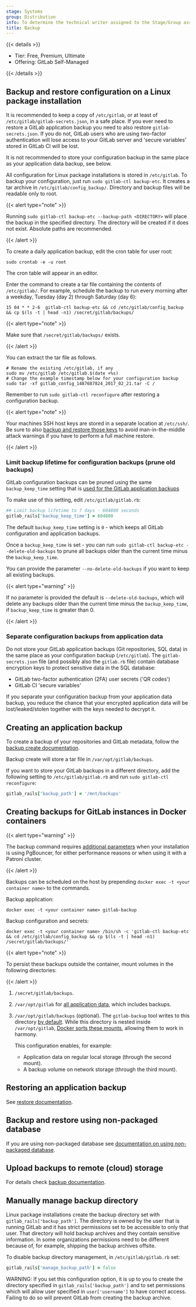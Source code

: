 ```yaml
---
stage: Systems
group: Distribution
info: To determine the technical writer assigned to the Stage/Group associated with this page, see https://handbook.gitlab.com/handbook/product/ux/technical-writing/#assignments
title: Backup
---
```


{{< details >}}

- Tier: Free, Premium, Ultimate
- Offering: GitLab Self-Managed

{{< /details >}}

## Backup and restore configuration on a Linux package installation

It is recommended to keep a copy of `/etc/gitlab`, or at least of
`/etc/gitlab/gitlab-secrets.json`, in a safe place. If you ever
need to restore a GitLab application backup you need to also restore
`gitlab-secrets.json`. If you do not, GitLab users who are using
two-factor authentication will lose access to your GitLab server
and 'secure variables' stored in GitLab CI will be lost.

It is not recommended to store your configuration backup in the
same place as your application data backup, see below.

All configuration for Linux package installations is stored in `/etc/gitlab`. To backup your
configuration, just run `sudo gitlab-ctl backup-etc`. It creates a tar
archive in `/etc/gitlab/config_backup/`. Directory and backup files will be
readable only to root.

{{< alert type="note" >}}

Running `sudo gitlab-ctl backup-etc --backup-path <DIRECTORY>` will place
the backup in the specified directory. The directory will be created if it
does not exist. Absolute paths are recommended.

{{< /alert >}}

To create a daily application backup, edit the cron table for user root:

```shell
sudo crontab -e -u root
```

The cron table will appear in an editor.

Enter the command to create a tar file containing the contents of
`/etc/gitlab/`. For example, schedule the backup to run every morning after a
weekday, Tuesday (day 2) through Saturday (day 6):

```plaintext
15 04 * * 2-6  gitlab-ctl backup-etc && cd /etc/gitlab/config_backup && cp $(ls -t | head -n1) /secret/gitlab/backups/
```

{{< alert type="note" >}}

Make sure that `/secret/gitlab/backups/` exists.

{{< /alert >}}

You can extract the tar file as follows.

```shell
# Rename the existing /etc/gitlab, if any
sudo mv /etc/gitlab /etc/gitlab.$(date +%s)
# Change the example timestamp below for your configuration backup
sudo tar -xf gitlab_config_1487687824_2017_02_21.tar -C /
```

Remember to run `sudo gitlab-ctl reconfigure` after restoring a configuration
backup.

{{< alert type="note" >}}

Your machines SSH host keys are stored in a separate location at `/etc/ssh/`. Be sure to also [backup and restore those keys](https://superuser.com/questions/532040/copy-ssh-keys-from-one-server-to-another-server/532079#532079) to avoid man-in-the-middle attack warnings if you have to perform a full machine restore.

{{< /alert >}}

### Limit backup lifetime for configuration backups (prune old backups)

GitLab configuration backups can be pruned using the same `backup_keep_time` setting that is
[used for the GitLab application backups](https://docs.gitlab.com/administration/backup_restore/backup_gitlab/#limit-backup-lifetime-for-local-files-prune-old-backups)

To make use of this setting, edit `/etc/gitlab/gitlab.rb`:

   ```ruby
   ## Limit backup lifetime to 7 days - 604800 seconds
   gitlab_rails['backup_keep_time'] = 604800
   ```

The default `backup_keep_time` setting is `0` - which keeps all GitLab configuration and application backups.

Once a `backup_keep_time` is set - you can run `sudo gitlab-ctl backup-etc --delete-old-backups` to prune all
backups older than the current time minus the `backup_keep_time`.

You can provide the parameter `--no-delete-old-backups` if you want to keep all existing backups.

{{< alert type="warning" >}}

If no parameter is provided the default is `--delete-old-backups`, which will delete any backups
older than the current time minus the `backup_keep_time`, if `backup_keep_time` is greater than 0.

{{< /alert >}}

### Separate configuration backups from application data

Do not store your GitLab application backups (Git repositories, SQL
data) in the same place as your configuration backup (`/etc/gitlab`).
The `gitlab-secrets.json` file (and possibly also the `gitlab.rb`
file) contain database encryption keys to protect sensitive data
in the SQL database:

- GitLab two-factor authentication (2FA) user secrets ('QR codes')
- GitLab CI 'secure variables'

If you separate your configuration backup from your application data backup,
you reduce the chance that your encrypted application data will be
lost/leaked/stolen together with the keys needed to decrypt it.

## Creating an application backup

To create a backup of your repositories and GitLab metadata, follow the
[backup create documentation](https://docs.gitlab.com/administration/backup_restore/backup_gitlab/).

Backup create will store a tar file in `/var/opt/gitlab/backups`.

If you want to store your GitLab backups in a different directory, add the
following setting to `/etc/gitlab/gitlab.rb` and run `sudo gitlab-ctl
reconfigure`:

```ruby
gitlab_rails['backup_path'] = '/mnt/backups'
```

## Creating backups for GitLab instances in Docker containers

{{< alert type="warning" >}}

The backup command requires [additional parameters](https://docs.gitlab.com/administration/backup_restore/backup_gitlab/#back-up-and-restore-for-installations-using-pgbouncer)
when your installation is using PgBouncer, for either performance reasons or when using it with a Patroni cluster.

{{< /alert >}}

Backups can be scheduled on the host by prepending `docker exec -t <your container name>` to the commands.

Backup application:

```shell
docker exec -t <your container name> gitlab-backup
```

Backup configuration and secrets:

```shell
docker exec -t <your container name> /bin/sh -c 'gitlab-ctl backup-etc && cd /etc/gitlab/config_backup && cp $(ls -t | head -n1) /secret/gitlab/backups/'
```

{{< alert type="note" >}}

To persist these backups outside the container, mount volumes in the following directories:

{{< /alert >}}

1. `/secret/gitlab/backups`.
1. `/var/opt/gitlab` for [all application data](https://docs.gitlab.com/install/docker/#set-up-the-volumes-location), which includes backups.
1. `/var/opt/gitlab/backups` (optional). The `gitlab-backup` tool writes to this directory [by default](#creating-an-application-backup).
   While this directory is nested inside `/var/opt/gitlab`, [Docker sorts these mounts](https://github.com/moby/moby/pull/8055), allowing them to work in harmony.

   This configuration enables, for example:

   - Application data on regular local storage (through the second mount).
   - A backup volume on network storage (through the third mount).

## Restoring an application backup

See [restore documentation](https://docs.gitlab.com/administration/backup_restore/restore_gitlab/).

## Backup and restore using non-packaged database

If you are using non-packaged database see [documentation on using non-packaged database](database.md#using-a-non-packaged-postgresql-database-management-server).

## Upload backups to remote (cloud) storage

For details check [backup documentation](https://docs.gitlab.com/administration/backup_restore/backup_gitlab/#upload-backups-to-a-remote-cloud-storage).

## Manually manage backup directory

Linux package installations create the backup directory set with `gitlab_rails['backup_path']`. The directory is owned by the user that is running GitLab and it has strict permissions set to be accessible to only that user.
That directory will hold backup archives and they contain sensitive information.
In some organizations permissions need to be different because of, for example, shipping the backup archives offsite.

To disable backup directory management, in `/etc/gitlab/gitlab.rb` set:

```ruby
gitlab_rails['manage_backup_path'] = false
```

WARNING:
If you set this configuration option, it is up to you to create the directory specified in `gitlab_rails['backup_path']` and to set permissions
which will allow user specified in `user['username']` to have correct access. Failing to do so will prevent GitLab from creating the backup archive.
